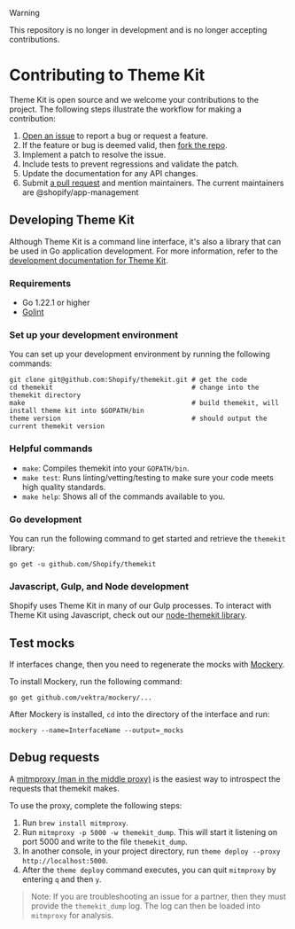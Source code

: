 > [!WARNING]
> This repository is no longer in development and is no longer accepting contributions.

# Contributing to Theme Kit

Theme Kit is open source and we welcome your contributions to the project. The following steps illustrate the workflow for making a contribution:

1. [Open an issue](https://github.com/Shopify/themekit/issues) to report a bug or request a feature.
2. If the feature or bug is deemed valid, then [fork the repo](https://docs.github.com/en/github/getting-started-with-github/fork-a-repo).
3. Implement a patch to resolve the issue.
4. Include tests to prevent regressions and validate the patch.
5. Update the documentation for any API changes.
6. Submit [a pull request](https://github.com/Shopify/themekit/pulls) and mention maintainers. The current maintainers are @shopify/app-management

## Developing Theme Kit

Although Theme Kit is a command line interface, it's also a library that can be used in Go application development. For more information, refer to the [development documentation for Theme Kit](https://pkg.go.dev/github.com/Shopify/themekit).

### Requirements

- Go 1.22.1 or higher
- [Golint](https://github.com/golang/lint)

### Set up your development environment

You can set up your development environment by running the following commands:

```
git clone git@github.com:Shopify/themekit.git # get the code
cd themekit                                   # change into the themekit directory
make                                          # build themekit, will install theme kit into $GOPATH/bin
theme version                                 # should output the current themekit version
```

### Helpful commands

- `make`: Compiles themekit into your `GOPATH/bin`.
- `make test`: Runs linting/vetting/testing to make sure your code meets high quality standards.
- `make help`: Shows all of the commands available to you.

### Go development

You can run the following command to get started and retrieve the `themekit` library:

```
go get -u github.com/Shopify/themekit
```

### Javascript, Gulp, and Node development

Shopify uses Theme Kit in many of our Gulp processes. To interact with Theme Kit using Javascript, check out our [node-themekit library](https://github.com/Shopify/node-themekit).

## Test mocks

If interfaces change, then you need to regenerate the mocks with [Mockery](https://github.com/vektra/mockery).

To install Mockery, run the following command:

`go get github.com/vektra/mockery/...`

After Mockery is installed, `cd` into the directory of the interface and run:

`mockery --name=InterfaceName --output=_mocks`

## Debug requests

A [mitmproxy (man in the middle proxy)](https://mitmproxy.org/) is the easiest way to introspect the requests that themekit makes.

To use the proxy, complete the following steps:

1. Run `brew install mitmproxy`.
2. Run `mitmproxy -p 5000 -w themekit_dump`. This will start it listening on port 5000 and write to the file `themekit_dump`.
3. In another console, in your project directory, run `theme deploy --proxy http://localhost:5000`.
4. After the `theme deploy` command executes, you can quit `mitmproxy` by entering `q` and then `y`.

> Note:
> If you are troubleshooting an issue for a partner, then they must provide the `themekit_dump` log. The log can then be loaded into `mitmproxy` for analysis.
